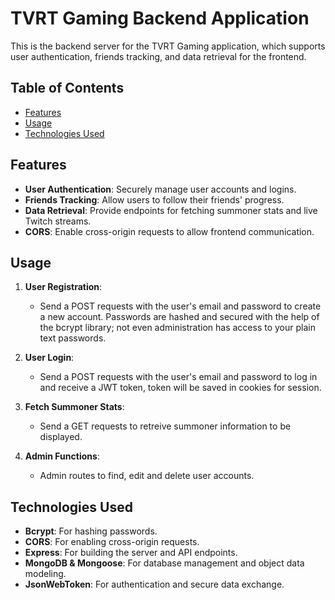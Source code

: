 # TVRT Gaming Backend Application

This is the backend server for the TVRT Gaming application, which supports user authentication, friends tracking, and data retrieval for the frontend.

## Table of Contents

- [Features](#features)
- [Usage](#usage)
- [Technologies Used](#technologies-used)

## Features

- **User Authentication**: Securely manage user accounts and logins.
- **Friends Tracking**: Allow users to follow their friends' progress.
- **Data Retrieval**: Provide endpoints for fetching summoner stats and live Twitch streams.
- **CORS**: Enable cross-origin requests to allow frontend communication.

## Usage

1. **User Registration**:

   - Send a POST requests with the user's email and password to create a new account. Passwords are hashed and secured with the help of the bcrypt library; not even administration has access to your plain text passwords.

2. **User Login**:

   - Send a POST requests with the user's email and password to log in and receive a JWT token, token will be saved in cookies for session.

3. **Fetch Summoner Stats**:

   - Send a GET requests to retreive summoner information to be displayed.

4. **Admin Functions**:
   - Admin routes to find, edit and delete user accounts.

## Technologies Used

- **Bcrypt**: For hashing passwords.
- **CORS**: For enabling cross-origin requests.
- **Express**: For building the server and API endpoints.
- **MongoDB & Mongoose**: For database management and object data modeling.
- **JsonWebToken**: For authentication and secure data exchange.
